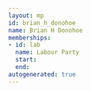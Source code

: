 ```yaml
---
layout: mp
id: brian_h_donohoe
name: Brian H Donohoe
memberships:
- id: lab
  name: Labour Party
  start: 
  end: 
autogenerated: true
---
```


